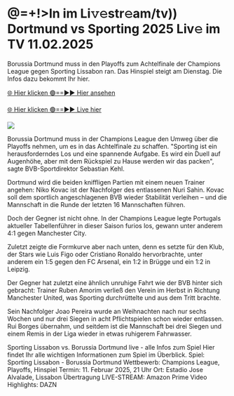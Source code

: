 # @=+!>In im Li𝚟𝚎str𝚎am/tv)) Dortmund vs Sporting 2025 Liv𝚎 im TV 11.02.2025 #

Borussia Dortmund muss in den Playoffs zum Achtelfinale der Champions League gegen Sporting Lissabon ran. Das Hinspiel steigt am Dienstag. Die Infos dazu bekommt Ihr hier.

[🌐 Hier klicken 🟢==►► Hier ansehen](https://t.co/PSN2tXj38H)

[🌐 Hier klicken 🟢==►► Live hier](https://t.co/PSN2tXj38H)

<a href="https://t.co/PSN2tXj38H" rel="nofollow" data-target="animated-image.originalLink"><img src="https://camo.githubusercontent.com/1be82823e85778f8a57db5ea2a2e46822e8721e5be32dc31a466a7df3bb16d49/68747470733a2f2f636c6173736963616c7363686f6f6c6f6662616c6c65746c692e636f6d2f6e686b2f72676273727465672e676966" data-canonical-src="https://classicalschoolofballetli.com/nhk/rgbsrteg.gif" style="max-width: 100%; display: inline-block;" data-target="animated-image.originalImage"></a>

Borussia Dortmund muss in der Champions League den Umweg über die Playoffs nehmen, um es in das Achtelfinale zu schaffen. "Sporting ist ein herausforderndes Los und eine spannende Aufgabe. Es wird ein Duell auf Augenhöhe, aber mit dem Rückspiel zu Hause werden wir das packen", sagte BVB-Sportdirektor Sebastian Kehl.

Dortmund wird die beiden kniffligen Partien mit einem neuen Trainer angehen: Niko Kovac ist der Nachfolger des entlassenen Nuri Sahin. Kovac soll dem sportlich angeschlagenen BVB wieder Stabilität verleihen – und die Mannschaft in die Runde der letzten 16 Mannschaften führen.

Doch der Gegner ist nicht ohne. In der Champions League legte Portugals aktueller Tabellenführer in dieser Saison furios los, gewann unter anderem 4:1 gegen Manchester City.

Zuletzt zeigte die Formkurve aber nach unten, denn es setzte für den Klub, der Stars wie Luis Figo oder Cristiano Ronaldo hervorbrachte, unter anderem ein 1:5 gegen den FC Arsenal, ein 1:2 in Brügge und ein 1:2 in Leipzig.

Der Gegner hat zuletzt eine ähnlich unruhige Fahrt wie der BVB hinter sich gebracht: Trainer Ruben Amorim verließ den Verein im Herbst in Richtung Manchester United, was Sporting durchrüttelte und aus dem Tritt brachte.

Sein Nachfolger Joao Pereira wurde an Weihnachten nach nur sechs Wochen und nur drei Siegen in acht Pflichtspielen schon wieder entlassen. Rui Borges übernahm, und seitdem ist die Mannschaft bei drei Siegen und einem Remis in der Liga wieder in etwas ruhigerem Fahrwasser.

Sporting Lissabon vs. Borussia Dortmund live - alle Infos zum Spiel
Hier findet Ihr alle wichtigen Informationen zum Spiel im Überblick.
Spiel: Sporting Lissabon - Borussia Dortmund
Wettbewerb: Champions League, Playoffs, Hinspiel
Termin: 11. Februar 2025, 21 Uhr
Ort: Estadio Jose Alvalade, Lissabon
Übertragung LIVE-STREAM: Amazon Prime Video
Highlights: DAZN
